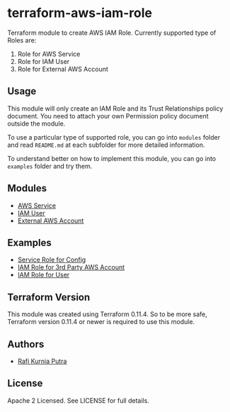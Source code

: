 terraform-aws-iam-role
======================

Terraform module to create AWS IAM Role. 
Currently supported type of Roles are:
1. Role for AWS Service
2. Role for IAM User
3. Role for External AWS Account

Usage
-----

This module will only create an IAM Role and its Trust Relationships policy document. You need to attach your own Permission policy document outside the module.

To use a particular type of supported role, you can go into `modules` folder and read `README.md` at each subfolder for more detailed information.

To understand better on how to implement this module, you can go into `examples` folder and try them.

Modules
--------

* [AWS Service](https://github.com/traveloka/terraform-aws-iam-role/tree/master/modules/service)
* [IAM User](https://github.com/traveloka/terraform-aws-iam-role/tree/master/modules/user)
* [External AWS Account](https://github.com/traveloka/terraform-aws-iam-role/tree/master/modules/external)

Examples
--------

* [Service Role for Config](https://github.com/traveloka/terraform-aws-iam-role/tree/master/examples/aws_service_config)
* [IAM Role for 3rd Party AWS Account](https://github.com/traveloka/terraform-aws-iam-role/tree/master/examples/external_account)
* [IAM Role for User](https://github.com/traveloka/terraform-aws-iam-role/tree/master/examples/user_iam)


Terraform Version
-----------------

This module was created using Terraform 0.11.4. 
So to be more safe, Terraform version 0.11.4 or newer is required to use this module.


Authors
-------

* [Rafi Kurnia Putra](https://github.com/rafikurnia)

License
-------

Apache 2 Licensed. See LICENSE for full details.